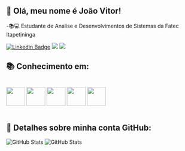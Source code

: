 ## 🤖 Olá, meu nome é <strong>João Vitor!</strong>

-📚💻 Estudante de Analise e Desenvolvimentos de Sistemas da Fatec Itapetininga

[![Linkedin Badge](https://img.shields.io/badge/-LinkedIn-blue?style=flat-square&logo=Linkedin&logoColor=white&link=https://www.linkedin.com/in/joao-santos-32003b1b1/)](https://www.linkedin.com/in/joao-santos-32003b1b1/)
<a href="https://api.whatsapp.com/send?phone=5515996639488&" alt="WhatsApp">
<img src="https://img.shields.io/badge/-WhatsApp-25d366?style=flat-square&labelColor=25d366&logo=whatsapp&logoColor=white&link=API-DO-SEU-WHATSAPP"/></a>
<a href="https://www.instagram.com/jvitor_santtos/" alt="Instagram">
<img src="https://img.shields.io/badge/-Instagram-DF0174?style=flat-square&labelColor=DF0174&logo=instagram&logoColor=white&link=https://www.instagram.com/jvitor_santtos/"/></a><br>

## 📚 Conhecimento em:
<div style="display: inline_block"><br>
          <img align="center" height="50" width="50" src="https://cdn.jsdelivr.net/gh/devicons/devicon/icons/python/python-original-wordmark.svg" />
          <img align="center" height="50" width="50" src="https://cdn.jsdelivr.net/gh/devicons/devicon/icons/csharp/csharp-original.svg" />
          <img align="center" height="50" width="50" src="https://cdn.jsdelivr.net/gh/devicons/devicon/icons/java/java-original-wordmark.svg" />
          <img align="center" height="50" width="50" src="https://cdn.jsdelivr.net/gh/devicons/devicon/icons/postgresql/postgresql-original-wordmark.svg" />
          <img align="center" height="50" width="50" src="https://cdn.jsdelivr.net/gh/devicons/devicon/icons/php/php-original.svg" />   
</div><br>

## 🚀 Detalhes sobre minha conta GitHub:<br>
![GitHub Stats](https://github-readme-stats.vercel.app/api?username=jvitor-santos&show_icons=true&theme=dracula&include_all_commits=true&count_private=true)
![GitHub Stats](https://github-readme-stats.vercel.app/api/top-langs/?username=jvitor-santos&layout=compact&langs_count=16&theme=dracula)
